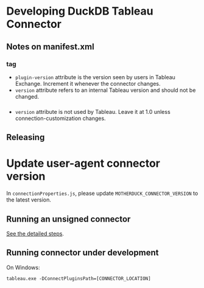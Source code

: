 # Developing DuckDB Tableau Connector

## Notes on manifest.xml
### <connector-plugin> tag
* `plugin-version` attribute is the version seen by users in Tableau Exchange. 
Increment it whenever the connector changes.
* `version` attribute refers to an internal Tableau version and should not be changed.

### <connection-customization>
* `version` attribute is not used by Tableau.
Leave it at 1.0 unless connection-customization changes.

## Releasing

# Update user-agent connector version
In `connectionProperties.js`, please update `MOTHERDUCK_CONNECTOR_VERSION` to the latest version.

## Running an unsigned connector

[See the detailed steps](./docs/unsigned_connector.md).

## Running connector under development

On Windows:
```
tableau.exe -DConnectPluginsPath=[CONNECTOR_LOCATION]
```

